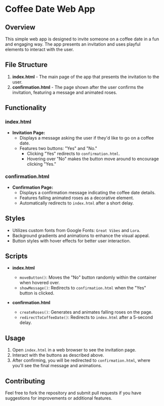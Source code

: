 # Coffee Date Web App

## Overview

This simple web app is designed to invite someone on a coffee date in a fun and engaging way. The app presents an invitation and uses playful elements to interact with the user.

## File Structure

1. **index.html** - The main page of the app that presents the invitation to the user.
2. **confirmation.html** - The page shown after the user confirms the invitation, featuring a message and animated roses.

## Functionality

### index.html

- **Invitation Page:** 
  - Displays a message asking the user if they'd like to go on a coffee date.
  - Features two buttons: "Yes" and "No."
    - Clicking "Yes" redirects to `confirmation.html`.
    - Hovering over "No" makes the button move around to encourage clicking "Yes."

### confirmation.html

- **Confirmation Page:**
  - Displays a confirmation message indicating the coffee date details.
  - Features falling animated roses as a decorative element.
  - Automatically redirects to `index.html` after a short delay.

## Styles

- Utilizes custom fonts from Google Fonts: `Great Vibes` and `Lora`.
- Background gradients and animations to enhance the visual appeal.
- Button styles with hover effects for better user interaction.

## Scripts

- **index.html**
  - `moveButton()`: Moves the "No" button randomly within the container when hovered over.
  - `showMessage()`: Redirects to `confirmation.html` when the "Yes" button is clicked.

- **confirmation.html**
  - `createRoses()`: Generates and animates falling roses on the page.
  - `redirectToCoffeeDate()`: Redirects to `index.html` after a 5-second delay.

## Usage

1. Open `index.html` in a web browser to see the invitation page.
2. Interact with the buttons as described above.
3. After confirming, you will be redirected to `confirmation.html`, where you'll see the final message and animations.

## Contributing

Feel free to fork the repository and submit pull requests if you have suggestions for improvements or additional features.
